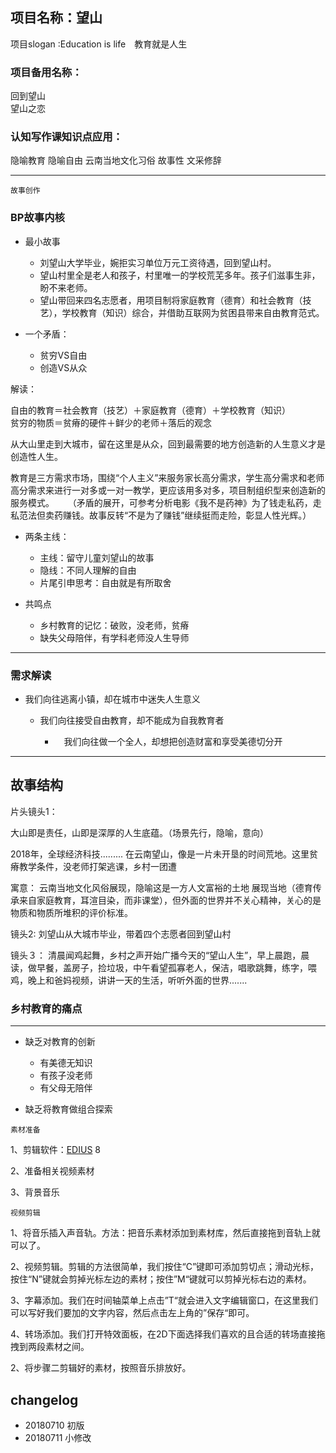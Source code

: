 ## 项目名称：望山

项目slogan :Education is  life　教育就是人生

### 项目备用名称：
回到望山   
望山之恋

### 认知写作课知识点应用：
隐喻教育
隐喻自由
云南当地文化习俗
故事性
文采修辞

---
`故事创作`

### BP故事内核
- 最小故事 
   -  刘望山大学毕业，婉拒实习单位万元工资待遇，回到望山村。
   - 望山村里全是老人和孩子，村里唯一的学校荒芜多年。孩子们滋事生非，盼不来老师。
   - 望山带回来四名志愿者，用项目制将家庭教育（德育）和社会教育（技艺），学校教育（知识）综合，并借助互联网为贫困县带来自由教育范式。
   
-   一个矛盾：
     -  贫穷VS自由
     -  创造VS从众   
     
 解读：
    
自由的教育＝社会教育（技艺）＋家庭教育（德育）＋学校教育（知识）   
贫穷的物质＝贫瘠的硬件＋鲜少的老师＋落后的观念

从大山里走到大城市，留在这里是从众，回到最需要的地方创造新的人生意义才是创造性人生。

教育是三方需求市场，围绕“个人主义”来服务家长高分需求，学生高分需求和老师高分需求来进行一对多或一对一教学，更应该用多对多，项目制组织型来创造新的服务模式。
　
    （矛盾的展开，可参考分析电影《我不是药神》为了钱走私药，走私范法但卖药赚钱。故事反转“不是为了赚钱”继续挺而走险，彰显人性光辉。）
    
-   两条主线：  
    -  主线：留守儿童刘望山的故事
    -  隐线：不同人理解的自由
    -  片尾引申思考：自由就是有所取舍
  
 - 共鸣点      
     - 乡村教育的记忆：破败，没老师，贫瘠
     - 缺失父母陪伴，有学科老师没人生导师
 
----------

### 需求解读

-   我们向往逃离小镇，却在城市中迷失人生意义

    -   我们向往接受自由教育，却不能成为自我教育者
        
        - 　我们向往做一个全人，却想把创造财富和享受美德切分开

---
## 故事结构
片头镜头1：

大山即是责任，山即是深厚的人生底蕴。（场景先行，隐喻，意向）

2018年，全球经济科技.........
在云南望山，像是一片未开垦的时间荒地。这里贫瘠教学条件，没老师打架逃课，乡村一团遭

寓意：
云南当地文化风俗展现，隐喻这是一方人文富裕的土地
展现当地（德育传承来自家庭教育，耳渲目染，而非课堂），但外面的世界并不关心精神，关心的是物质和物质所堆积的评价标准。

镜头2:
刘望山从大城市毕业，带着四个志愿者回到望山村

镜头３：
清晨闻鸡起舞，乡村之声开始广播今天的“望山人生”，早上晨跑，晨读，做早餐，盖房子，捡垃圾，中午看望孤寡老人，保洁，唱歌跳舞，练字，喂鸡，晚上和爸妈视频，讲讲一天的生活，听听外面的世界.......

### 乡村教育的痛点
----------

-   缺乏对教育的创新
    
    -   有美德无知识
    -   有孩子没老师
    -  有父母无陪伴
-   缺乏将教育做组合探索


`素材准备`

1、剪辑软件：[EDIUS](http://www.ediuschina.com/xiazai.html)  8

2、准备相关视频素材

3、背景音乐

`视频剪辑`

1、将音乐插入声音轨。方法：把音乐素材添加到素材库，然后直接拖到音轨上就可以了。

2、视频剪辑。剪辑的方法很简单，我们按住“C”键即可添加剪切点；滑动光标，按住“N”键就会剪掉光标左边的素材；按住”M“键就可以剪掉光标右边的素材。

3、字幕添加。我们在时间轴菜单上点击”T“就会进入文字编辑窗口，在这里我们可以写好我们要加的文字内容，然后点击左上角的”保存“即可。

4、转场添加。我们打开特效面板，在2D下面选择我们喜欢的且合适的转场直接拖拽到两段素材之间。

2、将步骤二剪辑好的素材，按照音乐排放好。

## changelog
- 20180710 初版
- 20180711 小修改

